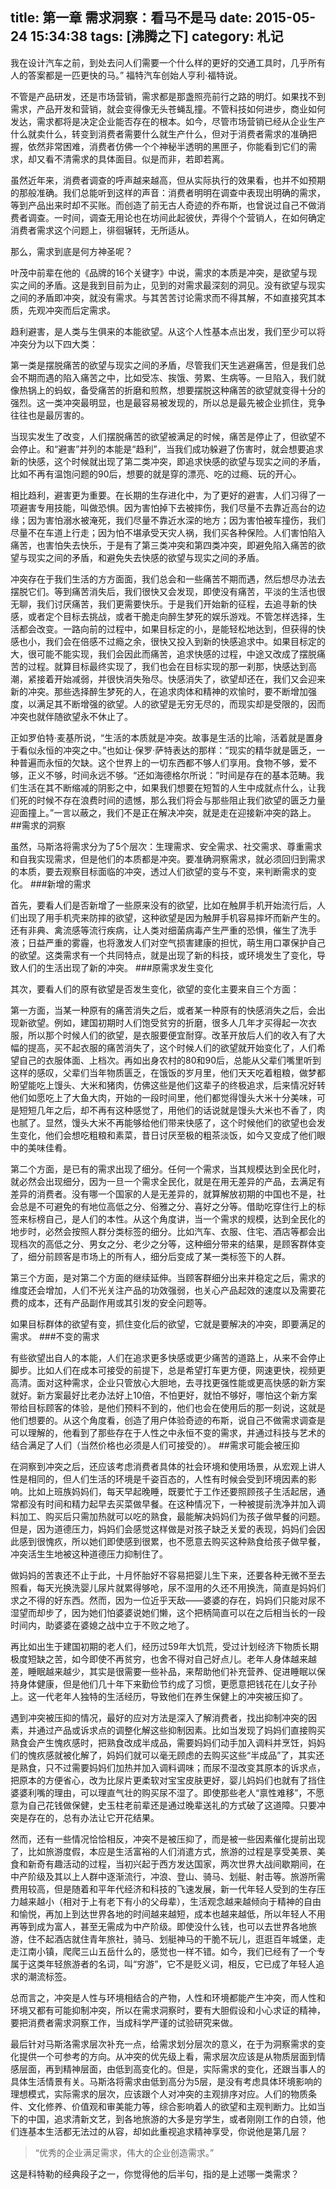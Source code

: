 title: 第一章 需求洞察：看马不是马
date: 2015-05-24 15:34:38
tags: [沸腾之下]
category: 札记
---
我在设计汽车之前，到处去问人们需要一个什么样的更好的交通工具时，几乎所有人的答案都是一匹更快的马。” 福特汽车创始人亨利·福特说。

不管是产品研发，还是市场营销，需求都是那盏照亮前行之路的明灯。如果找不到需求，产品开发和营销，就会变得像无头苍蝇乱撞。不管科技如何进步，商业如何发达，需求都将是决定企业能否存在的根本。如今，尽管市场营销已经从企业生产什么就卖什么，转变到消费者需要什么就生产什么，但对于消费者需求的准确把握，依然非常困难，消费者仿佛一个个神秘半透明的黑匣子，你能看到它们的需求，却又看不清需求的具体面目。似是而非，若即若离。

虽然近年来，消费者调查的呼声越来越高，但从实际执行的效果看，也并不如预期的那般准确。我们总能听到这样的声音：消费者明明在调查中表现出明确<!--more-->的需求，等到产品出来时却不买账。而创造了前无古人奇迹的乔布斯，也曾说过自己不做消费者调查。一时间，调查无用论也在坊间此起彼伏，弄得个个营销人，在如何确定消费者需求这个问题上，徘徊辗转，无所适从。

那么，需求到底是何方神圣呢？

叶茂中前辈在他的《品牌的16个关键字》中说，需求的本质是冲突，是欲望与现实之间的矛盾。这是我到目前为止，见到的对需求最深刻的洞见。没有欲望与现实之间的矛盾即冲突，就没有需求。与其苦苦讨论需求而不得其解，不如直接究其本质，先观冲突而后定需求。

趋利避害，是人类与生俱来的本能欲望。从这个人性基本点出发，我们至少可以将冲突分为以下四大类：

第一类是摆脱痛苦的欲望与现实之间的矛盾，尽管我们天生逃避痛苦，但是我们总会不期而遇的陷入痛苦之中，比如受冻、挨饿、劳累、生病等。一旦陷入，我们就像热锅上的蚂蚁，备受痛苦的折磨和煎熬，想要摆脱这种痛苦的欲望就变得十分的强烈。这一类冲突最明显，也是最容易被发现的，所以总是最先被企业抓住，竞争往往也是最厉害的。

当现实发生了改变，人们摆脱痛苦的欲望被满足的时候，痛苦是停止了，但欲望不会停止。和“避害”并列的本能是“趋利”，当我们成功躲避了伤害时，就会想要追求新的快感，这个时候就出现了第二类冲突，即追求快感的欲望与现实之间的矛盾，比如不再有温饱问题的90后，想要的就是穿的漂亮、吃的过瘾、玩的开心。

相比趋利，避害更为重要。在长期的生存进化中，为了更好的避害，人们习得了一项避害专用技能，叫做恐惧。因为害怕掉下去被摔伤，我们尽量不去靠近高台的边缘；因为害怕溺水被淹死，我们尽量不靠近水深的地方；因为害怕被车撞伤，我们尽量不在车道上行走；因为怕不堪承受天灾人祸，我们买各种保险。人们害怕陷入痛苦，也害怕失去快乐，于是有了第三类冲突和第四类冲突，即避免陷入痛苦的欲望与现实之间的矛盾，和避免失去快感的欲望与现实之间的矛盾。

冲突存在于我们生活的方方面面，我们总会和一些痛苦不期而遇，然后想尽办法去摆脱它们。等到痛苦消失后，我们很快又会发现，即使没有痛苦，平淡的生活也很无聊，我们讨厌痛苦，我们更需要快乐。于是我们开始新的征程，去追寻新的快感，或者定个目标去挑战，或者干脆走向醉生梦死的娱乐游戏。不管怎样选择，生活都会改变。一路向前的过程中，如果目标定的小，是能轻松地达到，但获得的快感也小，我们会在倍感不过瘾之余，很快又投入到新的快感追求中。如果目标定的大，很可能不能实现，我们会因此而痛苦，追求快感的过程，中途又改成了摆脱痛苦的过程。就算目标最终实现了，我们也会在目标实现的那一刹那，快感达到高潮，紧接着开始减弱，并很快消失殆尽。快感消失了，欲望却还在，我们又会迎来新的冲突。那些选择醉生梦死的人，在追求肉体和精神的欢愉时，要不断增加强度，以满足其不断增强的欲望。人的欲望是无穷无尽的，而现实却是受限的，因而冲突也就伴随欲望永不休止了。

正如罗伯特·麦基所说，“生活的本质就是冲突。故事是生活的比喻，活着就是置身于看似永恒的冲突之中。”也如让·保罗·萨特表达的那样：”现实的精华就是匮乏，一种普遍而永恒的欠缺。这个世界上的一切东西都不够人们享用。食物不够，爱不够，正义不够，时间永远不够。“还如海德格尔所说：”时间是存在的基本范畴。我们生活在其不断缩减的阴影之中，如果我们想要在短暂的人生中成就点什么，让我们死的时候不存在浪费时间的遗憾，那么我们将会与那些阻止我们欲望的匮乏力量迎面撞上。”一言以蔽之，我们不是正在解决冲突，就是走在迎接新冲突的路上。
##需求的洞察

虽然，马斯洛将需求分为了5个层次：生理需求、安全需求、社交需求、尊重需求和自我实现需求，但是他们的本质都是冲突。要准确洞察需求，就必须回归到需求的本质，要去观察目标面临的冲突，透过人们欲望的变与不变，来判断需求的变化。
###新增的需求

首先，要看人们是否新增了一些原来没有的欲望，比如在触屏手机开始流行后，人们出现了用手机壳来防摔的欲望，这种欲望是因为触屏手机容易摔坏而新产生的。还有非典、禽流感等流行疾病，让人类对细菌病毒产生严重的恐惧，催生了洗手液；日益严重的雾霾，也将激发人们对空气损害建康的担忧，萌生用口罩保护自己的欲望。这类需求有一个共同特点，就是出现了新的科技，或环境发生了变化，导致人们的生活出现了新的冲突。
###原需求发生变化

其次，要看人们的原有欲望是否发生变化，欲望的变化主要来自三个方面：

第一方面，当某一种原有的痛苦消失之后，或者某一种原有的快感消失之后，会出现新欲望。例如，建国初期时人们饱受贫穷的折磨，很多人几年才买得起一次衣服，所以那个时候人们的欲望，是衣服要便宜耐穿。改革开放后人们的收入有了大幅的提高，买不起衣服的痛苦消失了，这个时候人们的欲望就开始变化了，人们希望自己的衣服体面、上档次。再如出身农村的80和90后，总能从父辈们嘴里听到这样的感叹，父辈们当年物质匮乏，在饿饭的岁月里，他们天天吃着粗粮，做梦都盼望能吃上馒头、大米和猪肉，仿佛这些是他们这辈子的终极追求，后来情况好转他们如愿吃上了大鱼大肉，开始的一段时间里，他们都觉得馒头大米十分美味，可是短短几年之后，却不再有这种感觉了，用他们的话说就是馒头大米也不香了，肉也腻了。显然，馒头大米不再能够给他们带来快感了，这个时候他们的欲望也会发生变化，他们会想吃粗粮和素菜，昔日讨厌至极的粗茶淡饭，如今又变成了他们眼中的美味佳肴。

第二个方面，是已有的需求出现了细分。任何一个需求，当其规模达到全民化时，就必然会出现细分，因为一旦一个需求全民化，就是在用无差异的产品，去满足有差异的消费者。没有哪一个国家的人是无差异的，就算解放初期的中国也不是，社会总是不可避免的有地位高低之分、俗雅之分、喜好之分等。借助吃穿住行上的标签来标榜自己，是人们的本性。从这个角度讲，当一个需求的规模，达到全民化的地步时，必然会按照人群分类标签的细分。比如汽车、衣服、住宅、酒店等都会出现档次的高低之分、男女之分、老少之分等，这种细分带来的结果，是顾客群体变了，细分前顾客是市场上的所有人，细分后变成了某一类标签下的人群。

第三个方面，是对第二个方面的继续延伸。当顾客群细分出来并稳定之后，需求的维度还会增加，人们不光关注产品的功效强弱，也关心产品起效的速度以及需要花费的成本，还有产品副作用或其引发的安全问题等。

如果目标群体的欲望有变，抓住变化后的欲望，它就是要解决的冲突，即要满足的需求。
###不变的需求
	
有些欲望出自人的本能，人们在追求更多快感或更少痛苦的道路上，从来不会停止脚步。比如人们在成本可接受的前提下，总是希望打车更方便，网速更快，视频更高清。面对这种需求，企业只管放心大胆地，去寻找更强性能或更高快感的新方案就好。新方案最好比老办法好上10倍，不怕更好，就怕不够好，哪怕这个新方案带给目标顾客的体验，是他们预料不到的，他们也会在使用后的那一刻说，这就是他们想要的。从这个角度看，创造了用户体验奇迹的布斯，说自己不做需求调查是可以理解的，他看到了那些存在于人性之中永恒不变的需求，并通过科技与艺术的结合满足了人们（当然价格也必须是人们可接受的）。
##需求可能会被压抑

在洞察到冲突之后，还应该考虑消费者具体的社会环境和使用场景，从宏观上讲人性是相同的，但人们生活的环境是千姿百态的，人性有时候会受到环境因素的影响。比如上班族妈妈们，每天早起晚睡，既要忙于工作还要照顾孩子生活起居，通常都没有时间和精力起早去买菜做早餐。在这种情况下，一种被提前洗净并加入调料加工、购买后只需加热就可以吃的熟食，最能解决妈妈们为孩子做早餐的问题。但是，因为道德压力，妈妈们会感觉这样做是对孩子缺乏关爱的表现，妈妈们会因此感到很愧疚，所以她们即使感到很累，也不愿意去购买这种熟食给孩子做早餐，冲突活生生地被这种道德压力抑制住了。

做妈妈的苦衷还不止于此，十月怀胎好不容易把婴儿生下来，还要各种无微不至去照看，每天光换洗婴儿尿片就累得够呛，尿不湿用的久还不用换洗，简直是妈妈们求之不得的好东西。然而，因为一位近乎天敌——婆婆的存在，妈妈们只能对尿不湿望而却步了，因为她们怕婆婆说她们懒，这个把柄简直可以在之后相当长的一段时间内，助婆婆在婆媳之战中立于不败之地了。

再比如出生于建国初期的老人们，经历过59年大饥荒，受过计划经济下物质长期极度短缺之苦，如今即使不再贫穷，也舍不得对自己好点儿。老年人身体越来越差，睡眠越来越少，其实是很需要一些补品，来帮助他们补充营养、促进睡眠以保持身体健康，但是他们几十年下来勤俭节约成了习惯，更愿意把钱花在儿女子孙上。这一代老年人独特的生活经历，导致他们在养生保健上的冲突被压抑了。

遇到冲突被压抑的情况，最好的应对方法是深入了解消费者，找出抑制冲突的因素，并通过产品或诉求点的调整化解这些抑制因素。比如当发现了妈妈们直接购买熟食会产生愧疚感时，把熟食改成半成品，需要妈妈们动手加入调料并烹饪，妈妈们的愧疚感就被化解了，妈妈们就可以毫无顾虑的去购买这些“半成品”了，其实还是熟食，只不过需要妈妈们加热并加入调料调味；而尿不湿改变其原本的诉求点，把原本的方便省心，改为比尿片更柔软对宝宝皮肤更好，婴儿妈妈们也就有了挡住婆婆利嘴的理由，可以理直气壮的购买尿不湿了。即使那些老人“禀性难移”，不愿意为自己花钱做保健，史玉柱老前辈还是通过晚辈送礼的方式破了这道障。只要冲突是存在的，总有办法让它开花结果。

然而，还有一些情况恰恰相反，冲突不是被压抑了，而是被一些因素催化提前出现了，比如旅游度假，本应是生活富裕的人们消遣方式，旅游的过程是享受美景、美食和新奇有趣活动的过程，当初兴起于西方发达国家，两次世界大战间歇期间，在中产阶级及其以上人群中逐渐流行，冲浪、登山、骑马、划艇、射击等。旅游所需费用较高，但是随着和平年代经济和科技的飞速发展，新一代年轻人受到的生存压力越来越小（相对于上有老下有小的父母辈），生活观念越来越倾向于精神的自由和愉悦，再加上到达世界各地的时间越来越短，成本也越来越低，所以年轻人不用再等到成为富人，甚至无需成为中产阶级。即使没什么钱，也可以去世界各地旅游，住不起酒店就住青年旅社，骑马、划艇神马的干脆不玩儿，逛逛百年城堡，走走江南小镇，爬爬三山五岳什么的，感觉也一样不错。如今，我们已经有了一个专属于这类年轻旅游者的名词，叫“穷游”，它不是贬义词，相反，它已成了年轻人追求的潮流标签。

总而言之，冲突是人性与环境相结合的产物，人性和环境都能产生冲突，而人性和环境又都有可能抑制冲突，所以在需求洞察时，要有大胆假设和小心求证的精神，要把消费者需求洞察工作，当成科学严谨的试验研究来做。

最后针对马斯洛需求层次补充一点，给需求划分层次的意义，在于为洞察需求的变化提供一个可参考的方向。从冲突的优先级上看，需求层次应该是从物质层面到情感层面，再到精神层面，由低到高变化的。但是，实际需求的变化，还跟当事人的具体生活情景有关。马斯洛将需求由低到高分为5层，是没有考虑具体环境影响的理想模式，实际需求的层次，应该跟个人对冲突的主观排序对应。人们的物质条件、文化修养、价值观和审美能力等，综合影响着人的欲望和主观判断力。比如当下的中国，追求清新文艺，到各地旅游的大多是穷学生，或者刚刚工作的白领，他们连基本生活都无法过的从容，却如此重视追求精神享受，你说他是第几层？ 

>“优秀的企业满足需求，伟大的企业创造需求。”

这是科特勒的经典段子之一，你觉得他的后半句，指的是上述哪一类需求？
